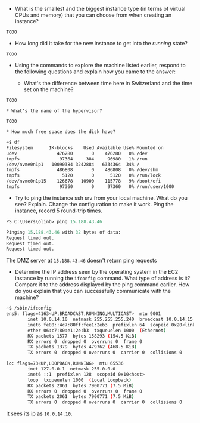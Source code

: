 * What is the smallest and the biggest instance type (in terms of
  virtual CPUs and memory) that you can choose from when creating an
  instance?

```
TODO
```

* How long did it take for the new instance to get into the _running_
  state?

```
TODO
```

* Using the commands to explore the machine listed earlier, respond to
  the following questions and explain how you came to the answer:

    * What's the difference between time here in Switzerland and the time set on
      the machine?
```
TODO
```

    * What's the name of the hypervisor?
```
TODO
```

    * How much free space does the disk have?
```bash
~$ df
Filesystem      1K-blocks    Used Available Use% Mounted on
udev               476280       0    476280   0% /dev
tmpfs               97364     384     96980   1% /run
/dev/nvme0n1p1   10090384 3242884   6334364  34% /
tmpfs              486808       0    486808   0% /dev/shm
tmpfs                5120       0      5120   0% /run/lock
/dev/nvme0n1p15    126678   10900    115778   9% /boot/efi
tmpfs               97360       0     97360   0% /run/user/1000
```


* Try to ping the instance ssh srv from your local machine. What do you see?
  Explain. Change the configuration to make it work. Ping the
  instance, record 5 round-trip times.

```ps
PS C:\Users\olinb> ping 15.188.43.46

Pinging 15.188.43.46 with 32 bytes of data:
Request timed out.
Request timed out.
Request timed out.
```

The DMZ server at `15.188.43.46` doesn't return ping requests

* Determine the IP address seen by the operating system in the EC2
  instance by running the `ifconfig` command. What type of address
  is it? Compare it to the address displayed by the ping command
  earlier. How do you explain that you can successfully communicate
  with the machine?

```bash
~$ /sbin/ifconfig
ens5: flags=4163<UP,BROADCAST,RUNNING,MULTICAST>  mtu 9001
        inet 10.0.14.10  netmask 255.255.255.240  broadcast 10.0.14.15
        inet6 fe80::4c7:80ff:fee1:2eb3  prefixlen 64  scopeid 0x20<link>
        ether 06:c7:80:e1:2e:b3  txqueuelen 1000  (Ethernet)
        RX packets 1577  bytes 158293 (154.5 KiB)
        RX errors 0  dropped 0  overruns 0  frame 0
        TX packets 1379  bytes 479762 (468.5 KiB)
        TX errors 0  dropped 0 overruns 0  carrier 0  collisions 0

lo: flags=73<UP,LOOPBACK,RUNNING>  mtu 65536
        inet 127.0.0.1  netmask 255.0.0.0
        inet6 ::1  prefixlen 128  scopeid 0x10<host>
        loop  txqueuelen 1000  (Local Loopback)
        RX packets 2061  bytes 7900771 (7.5 MiB)
        RX errors 0  dropped 0  overruns 0  frame 0
        TX packets 2061  bytes 7900771 (7.5 MiB)
        TX errors 0  dropped 0 overruns 0  carrier 0  collisions 0
```

It sees its ip as `10.0.14.10`. 
